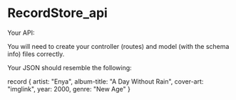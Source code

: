 # RecordStore_api
Your API:

You will need to create your controller (routes) and model (with the schema info) files correctly. 

Your JSON should resemble the following:

record {
artist: "Enya",
album-title: "A Day Without Rain",
cover-art: "imglink",
year: 2000,
genre: "New Age" 
}
